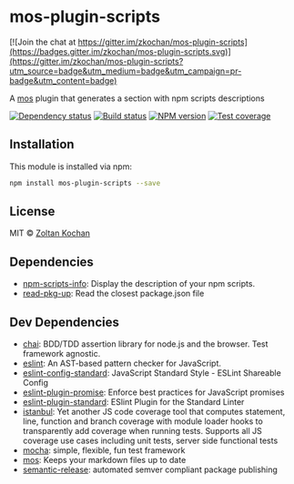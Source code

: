 # mos-plugin-scripts

[![Join the chat at https://gitter.im/zkochan/mos-plugin-scripts](https://badges.gitter.im/zkochan/mos-plugin-scripts.svg)](https://gitter.im/zkochan/mos-plugin-scripts?utm_source=badge&utm_medium=badge&utm_campaign=pr-badge&utm_content=badge)

A [mos](https://github.com/zkochan/mos) plugin that generates a section with npm scripts descriptions

<!--@shields('deps', 'travis', 'npm', 'coveralls')-->
[![Dependency status](https://img.shields.io/david/zkochan/mos-plugin-scripts.svg?style=flat)](https://david-dm.org/zkochan/mos-plugin-scripts)
[![Build status](https://img.shields.io/travis/zkochan/mos-plugin-scripts.svg?style=flat)](https://travis-ci.org/zkochan/mos-plugin-scripts)
[![NPM version](https://img.shields.io/npm/v/mos-plugin-scripts.svg?style=flat)](https://www.npmjs.com/package/mos-plugin-scripts)
[![Test coverage](https://img.shields.io/coveralls/zkochan/mos-plugin-scripts.svg?style=flat)](https://coveralls.io/r/zkochan/mos-plugin-scripts?branch=master)
<!--/@-->


<!--@installation()-->
## Installation

This module is installed via npm:

``` sh
npm install mos-plugin-scripts --save
```
<!--/@-->


<!--@license()-->
## License

MIT © [Zoltan Kochan](http://kochan.io)
<!--/@-->


<!--@dependencies()-->
## Dependencies

- [npm-scripts-info](https://github.com/srph/npm-scripts-info): Display the description of your npm scripts.
- [read-pkg-up](https://github.com/sindresorhus/read-pkg-up): Read the closest package.json file

<!--/@-->


<!--@devDependencies()-->
## Dev Dependencies

- [chai](https://github.com/chaijs/chai): BDD/TDD assertion library for node.js and the browser. Test framework agnostic.
- [eslint](https://github.com/eslint/eslint): An AST-based pattern checker for JavaScript.
- [eslint-config-standard](https://github.com/feross/eslint-config-standard): JavaScript Standard Style - ESLint Shareable Config
- [eslint-plugin-promise](https://github.com/xjamundx/eslint-plugin-promise): Enforce best practices for JavaScript promises
- [eslint-plugin-standard](https://github.com/xjamundx/eslint-plugin-standard): ESlint Plugin for the Standard Linter
- [istanbul](https://github.com/gotwarlost/istanbul): Yet another JS code coverage tool that computes statement, line, function and branch coverage with module loader hooks to transparently add coverage when running tests. Supports all JS coverage use cases including unit tests, server side functional tests
- [mocha](https://github.com/mochajs/mocha): simple, flexible, fun test framework
- [mos](https://github.com/zkochan/mos): Keeps your markdown files up to date
- [semantic-release](https://github.com/semantic-release/semantic-release): automated semver compliant package publishing

<!--/@-->
